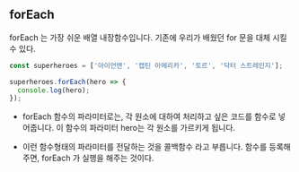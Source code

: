 ## forEach
forEach 는 가장 쉬운 배열 내장함수입니다. 기존에 우리가 배웠던 for 문을 대체 시킬 수 있다.
```javascript
const superheroes = ['아이언맨', '캡틴 아메리카', '토르', '닥터 스트레인지'];

superheroes.forEach(hero => {
  console.log(hero);
});
```
+ forEach 함수의 파라미터로는, 각 원소에 대하여 처리하고 싶은 코드를 함수로 넣어줍니다. 이 함수의 파라미터 hero는 각 원소를 가르키게 됩니다.

+ 이런 함수형태의 파라미터를 전달하는 것을 콜백함수 라고 부릅니다. 함수를 등록해주면, forEach 가 실행을 해주는 것이다.
